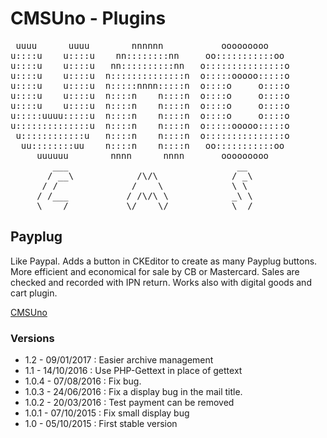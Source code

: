 CMSUno - Plugins
================

<pre>
 uuuu      uuuu        nnnnnn           ooooooooo
u::::u    u::::u    nn::::::::nn     oo:::::::::::oo
u::::u    u::::u   nn::::::::::nn   o:::::::::::::::o
u::::u    u::::u  n::::::::::::::n  o:::::ooooo:::::o
u::::u    u::::u  n:::::nnnn:::::n  o::::o     o::::o
u::::u    u::::u  n::::n    n::::n  o::::o     o::::o
u::::u    u::::u  n::::n    n::::n  o::::o     o::::o
u:::::uuuu:::::u  n::::n    n::::n  o::::o     o::::o
u::::::::::::::u  n::::n    n::::n  o:::::ooooo:::::o
 u::::::::::::u   n::::n    n::::n  o:::::::::::::::o
  uu::::::::uu    n::::n    n::::n   oo:::::::::::oo
     uuuuuu        nnnn      nnnn       ooooooooo
        ___                                __
       / __\            /\/\              / _\
      / /              /    \             \ \
     / /___           / /\/\ \            _\ \
     \____/           \/    \/            \__/
</pre>

## Payplug ##

Like Paypal. Adds a button in CKEditor to create  as many Payplug buttons.
More efficient and economical for sale by CB or Mastercard.
Sales are checked and recorded with IPN return.
Works also with digital goods and cart plugin.

[CMSUno](https://github.com/boiteasite/cmsuno)

### Versions ###

* 1.2 - 09/01/2017 : Easier archive management
* 1.1 - 14/10/2016 : Use PHP-Gettext in place of gettext
* 1.0.4 - 07/08/2016 : Fix bug.
* 1.0.3 - 24/06/2016 : Fix a display bug in the mail title.
* 1.0.2 - 20/03/2016 : Test payment can be removed
* 1.0.1 - 07/10/2015 : Fix small display bug
* 1.0 - 05/10/2015 : First stable version